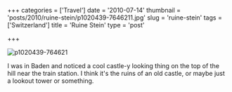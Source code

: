 +++
categories = ['Travel']
date = '2010-07-14'
thumbnail = 'posts/2010/ruine-stein/p1020439-7646211.jpg'
slug = 'ruine-stein'
tags = ['Switzerland']
title = 'Ruine Stein'
type = 'post'

+++

![p1020439-764621](p1020439-7646211.jpg)

I was in Baden and noticed a cool castle-y looking thing on the top of the hill near the train station. I think it's the ruins of an old castle, or maybe just a lookout tower or something.